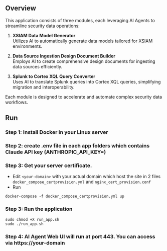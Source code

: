 ## Overview

This application consists of three modules, each leveraging AI Agents to streamline security data operations:

1. **XSIAM Data Model Generator**  
   Utilizes AI to automatically generate data models tailored for XSIAM environments.

2. **Data Source Ingestion Design Document Builder**  
   Employs AI to create comprehensive design documents for ingesting data sources efficiently.

3. **Splunk to Cortex XQL Query Converter**  
   Uses AI to translate Splunk queries into Cortex XQL queries, simplifying migration and interoperability.

Each module is designed to accelerate and automate complex security data workflows.

## Run
### Step 1: Install Docker in your Linux server
### Step 2: create .env file in each app folders which contains Claude API key (ANTHROPIC_API_KEY=<key>)
### Step 3: Get your server certificate.
- Edit `<your-domain>` with your actual domain which host the site in 2 files `docker_compose_certprovision.yml` and `nginx_cert_provision.conf`
- Run
```
docker-compose -f docker_compose_certprovision.yml up
```

### Step 3: Run the application
```
sudo chmod +X run_app.sh
sudo ./run_app.sh
```
### Step 4: AI Agent Web UI will run at port 443. You can access via https://your-domain